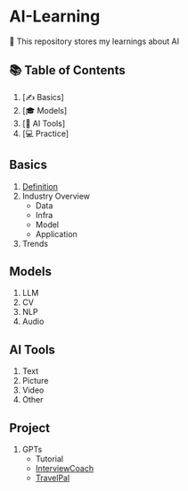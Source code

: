 # AI-Learning

🎉 This repository stores my learnings about AI  

## 📚 Table of Contents
1. [✍️ Basics]
2. [🎓 Models]
3. [🎯 AI Tools]
4. [💻 Practice]

## Basics
1. [Definition](Basics/Definition.md)
2. Industry Overview
   - Data
   - Infra
   - Model
   - Application
4. Trends

## Models
1. LLM
2. CV
3. NLP
4. Audio

## AI Tools
1. Text
2. Picture
3. Video
4. Other

## Project
1. GPTs
   - Tutorial
   - [InterviewCoach](https://chat.openai.com/g/g-J9gan1hJo-interviewbot)
   - [TravelPal](https://chat.openai.com/g/g-3ZUqpPuYw-travelpal)


